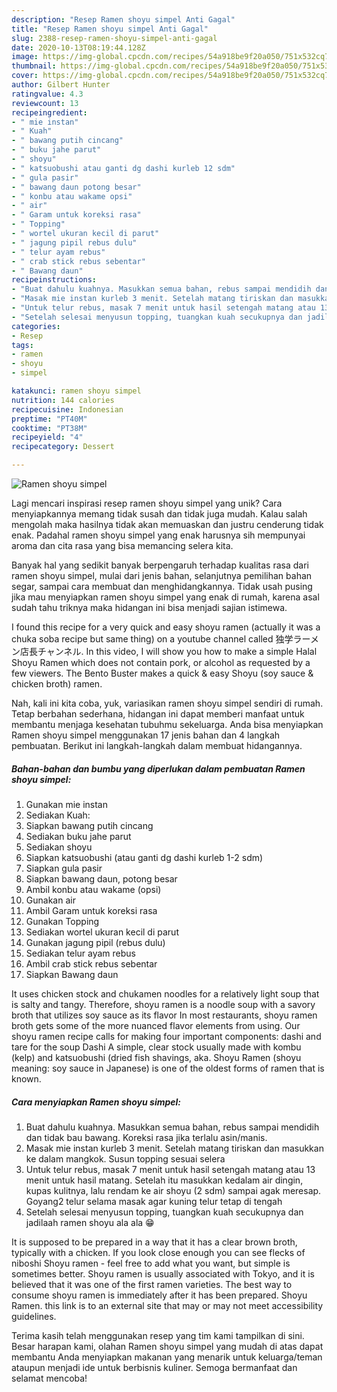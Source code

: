 ```yaml
---
description: "Resep Ramen shoyu simpel Anti Gagal"
title: "Resep Ramen shoyu simpel Anti Gagal"
slug: 2388-resep-ramen-shoyu-simpel-anti-gagal
date: 2020-10-13T08:19:44.128Z
image: https://img-global.cpcdn.com/recipes/54a918be9f20a050/751x532cq70/ramen-shoyu-simpel-foto-resep-utama.jpg
thumbnail: https://img-global.cpcdn.com/recipes/54a918be9f20a050/751x532cq70/ramen-shoyu-simpel-foto-resep-utama.jpg
cover: https://img-global.cpcdn.com/recipes/54a918be9f20a050/751x532cq70/ramen-shoyu-simpel-foto-resep-utama.jpg
author: Gilbert Hunter
ratingvalue: 4.3
reviewcount: 13
recipeingredient:
- " mie instan"
- " Kuah"
- " bawang putih cincang"
- " buku jahe parut"
- " shoyu"
- " katsuobushi atau ganti dg dashi kurleb 12 sdm"
- " gula pasir"
- " bawang daun potong besar"
- " konbu atau wakame opsi"
- " air"
- " Garam untuk koreksi rasa"
- " Topping"
- " wortel ukuran kecil di parut"
- " jagung pipil rebus dulu"
- " telur ayam rebus"
- " crab stick rebus sebentar"
- " Bawang daun"
recipeinstructions:
- "Buat dahulu kuahnya. Masukkan semua bahan, rebus sampai mendidih dan tidak bau bawang. Koreksi rasa jika terlalu asin/manis."
- "Masak mie instan kurleb 3 menit. Setelah matang tiriskan dan masukkan ke dalam mangkok. Susun topping sesuai selera"
- "Untuk telur rebus, masak 7 menit untuk hasil setengah matang atau 13 menit untuk hasil matang. Setelah itu masukkan kedalam air dingin, kupas kulitnya, lalu rendam ke air shoyu (2 sdm) sampai agak meresap. Goyang2 telur selama masak agar kuning telur tetap di tengah"
- "Setelah selesai menyusun topping, tuangkan kuah secukupnya dan jadilaah ramen shoyu ala ala 😁"
categories:
- Resep
tags:
- ramen
- shoyu
- simpel

katakunci: ramen shoyu simpel 
nutrition: 144 calories
recipecuisine: Indonesian
preptime: "PT40M"
cooktime: "PT38M"
recipeyield: "4"
recipecategory: Dessert

---
```



![Ramen shoyu simpel](https://img-global.cpcdn.com/recipes/54a918be9f20a050/751x532cq70/ramen-shoyu-simpel-foto-resep-utama.jpg)

Lagi mencari inspirasi resep ramen shoyu simpel yang unik? Cara menyiapkannya memang tidak susah dan tidak juga mudah. Kalau salah mengolah maka hasilnya tidak akan memuaskan dan justru cenderung tidak enak. Padahal ramen shoyu simpel yang enak harusnya sih mempunyai aroma dan cita rasa yang bisa memancing selera kita.

Banyak hal yang sedikit banyak berpengaruh terhadap kualitas rasa dari ramen shoyu simpel, mulai dari jenis bahan, selanjutnya pemilihan bahan segar, sampai cara membuat dan menghidangkannya. Tidak usah pusing jika mau menyiapkan ramen shoyu simpel yang enak di rumah, karena asal sudah tahu triknya maka hidangan ini bisa menjadi sajian istimewa.

I found this recipe for a very quick and easy shoyu ramen (actually it was a chuka soba recipe but same thing) on a youtube channel called 独学ラーメン店長チャンネル. In this video, I will show you how to make a simple Halal Shoyu Ramen which does not contain pork, or alcohol as requested by a few viewers. The Bento Buster makes a quick &amp; easy Shoyu (soy sauce &amp; chicken broth) ramen.


Nah, kali ini kita coba, yuk, variasikan ramen shoyu simpel sendiri di rumah. Tetap berbahan sederhana, hidangan ini dapat memberi manfaat untuk membantu menjaga kesehatan tubuhmu sekeluarga. Anda bisa menyiapkan Ramen shoyu simpel menggunakan 17 jenis bahan dan 4 langkah pembuatan. Berikut ini langkah-langkah dalam membuat hidangannya.

<!--inarticleads1-->

##### Bahan-bahan dan bumbu yang diperlukan dalam pembuatan Ramen shoyu simpel:

1. Gunakan  mie instan
1. Sediakan  Kuah:
1. Siapkan  bawang putih cincang
1. Sediakan  buku jahe parut
1. Sediakan  shoyu
1. Siapkan  katsuobushi (atau ganti dg dashi kurleb 1-2 sdm)
1. Siapkan  gula pasir
1. Siapkan  bawang daun, potong besar
1. Ambil  konbu atau wakame (opsi)
1. Gunakan  air
1. Ambil  Garam untuk koreksi rasa
1. Gunakan  Topping
1. Sediakan  wortel ukuran kecil di parut
1. Gunakan  jagung pipil (rebus dulu)
1. Sediakan  telur ayam rebus
1. Ambil  crab stick rebus sebentar
1. Siapkan  Bawang daun


It uses chicken stock and chukamen noodles for a relatively light soup that is salty and tangy. Therefore, shoyu ramen is a noodle soup with a savory broth that utilizes soy sauce as its flavor In most restaurants, shoyu ramen broth gets some of the more nuanced flavor elements from using. Our shoyu ramen recipe calls for making four important components: dashi and tare for the soup Dashi A simple, clear stock usually made with kombu (kelp) and katsuobushi (dried fish shavings, aka. Shoyu Ramen (shoyu meaning: soy sauce in Japanese) is one of the oldest forms of ramen that is known. 

<!--inarticleads2-->

##### Cara menyiapkan Ramen shoyu simpel:

1. Buat dahulu kuahnya. Masukkan semua bahan, rebus sampai mendidih dan tidak bau bawang. Koreksi rasa jika terlalu asin/manis.
1. Masak mie instan kurleb 3 menit. Setelah matang tiriskan dan masukkan ke dalam mangkok. Susun topping sesuai selera
1. Untuk telur rebus, masak 7 menit untuk hasil setengah matang atau 13 menit untuk hasil matang. Setelah itu masukkan kedalam air dingin, kupas kulitnya, lalu rendam ke air shoyu (2 sdm) sampai agak meresap. Goyang2 telur selama masak agar kuning telur tetap di tengah
1. Setelah selesai menyusun topping, tuangkan kuah secukupnya dan jadilaah ramen shoyu ala ala 😁


It is supposed to be prepared in a way that it has a clear brown broth, typically with a chicken. If you look close enough you can see flecks of niboshi Shoyu ramen - feel free to add what you want, but simple is sometimes better. Shoyu ramen is usually associated with Tokyo, and it is believed that it was one of the first ramen varieties. The best way to consume shoyu ramen is immediately after it has been prepared. Shoyu Ramen. this link is to an external site that may or may not meet accessibility guidelines. 

Terima kasih telah menggunakan resep yang tim kami tampilkan di sini. Besar harapan kami, olahan Ramen shoyu simpel yang mudah di atas dapat membantu Anda menyiapkan makanan yang menarik untuk keluarga/teman ataupun menjadi ide untuk berbisnis kuliner. Semoga bermanfaat dan selamat mencoba!
